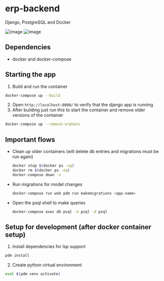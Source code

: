 # erp-backend
Django, PostgreSQL and Docker

![image](https://github.com/user-attachments/assets/9ea3895f-eece-4be4-80b0-006224ed5d47)
![image](https://github.com/user-attachments/assets/b195e72e-1097-4f14-a2a6-7449f3776101)


## Dependencies
- docker and docker-compose

## Starting the app
1. Build and run the container
  ```bash
  docker-compose up --build
  ```
2. Open `http://localhost:8000/` to verify that the django app is running
3. After building just run this to start the container and remove older versions of the container
  ```bash
  docker-compose up --remove-orphans
  ```
## Important flows

- Clean up older containers (will delete db entries and migrations must be run again)
  ```bash
  docker stop $(docker ps -aq)
  docker rm $(docker ps -aq)
  docker-compose down -v
  ```
- Run migrations for model changes
  ```bash
  docker-compose run web pdm run makemigrations <app-name>
  ```
- Open the psql shell to make queries
  ```bash
  docker-compose exec db psql -U psql -d psql
  ```

## Setup for development (after docker container setup)
1. Install dependencies for lsp support
  ```bash
  pdm install
  ```
2. Create python virtual environment
  ```bash
  eval $(pdm venv activate)
  ```
